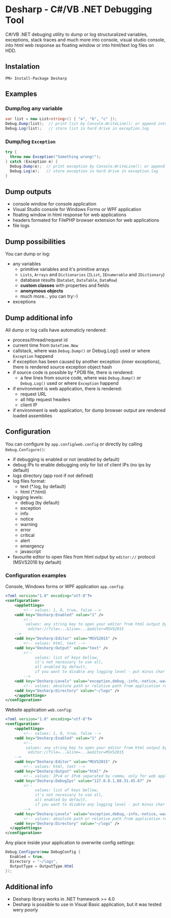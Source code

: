 # Desharp - C#/VB .NET Debugging Tool

C#/VB .NET debuging utility to dump or log structuralized variables, exceptions, stack traces and much more into console, visual studio console, into html web response as floating window or into html/text log files on HDD.

## Instalation
```nuget
PM> Install-Package Desharp
```

## Examples

### Dump/log any variable
```cs
var list = new List<string>() { "a", "b", "c" });
Debug.Dump(list);  // print list by Console.WriteLine(); or append into html response as floating window
Debug.Log(list);   // store list in hard drive in exception.log
```

### Dump/log `Exception`
```cs
try {
  throw new Exception("Something wrong!");
} catch (Exception e) {
  Debug.Dump(e);  // print exception by Console.WriteLine(); or append into html response as floating window
  Debug.Log(e);   // store exception in hard drive in exception.log
}
```

## Dump outputs

- console window for console application
- Visual Studio console for Windows Forms or WPF application
- floating window in html response for web applications
- headers formated for FilePHP browser extension for web applications
- file logs


## Dump possibilities

You can dump or log:
- any variables
  - primitive variables and it's primitive arrays
  - `Lists`, `Arrays` and `Dictionaries` (`IList`, `IEnumerable` and `IDictionary`)
  - database results (`DataSet`, `DataTable`, `DataRow`)
  - **custom classes** with properties and fields
  - **anonymous objects**
  - much more... you can try:-)
- exceptions


## Dump additional info

All dump or log calls have automaticly rendered:
- process/thread/request id
- current time from `DateTime.Now`
- callstack, where was `Debug.Dump()` or Debug.Log() used or where `Exception` happend
- if exception has been caused by another exception (inner exceptions), there is rendered source exception object hash
- if source code is possible by *.PDB file, there is rendered:
  - a few lines from source code, where was `Debug.Dump()` or `Debug.Log()` used or where `Exception` happend
- if environment is web application, there is rendered:
  - request URL
  - all http request headers
  - client IP
- if environment is web application, for dump browser output are rendered loaded assemblies


## Configuration

You can configure by `app.config`/`web.config` or directly by calling `Debug.Configure()`:
- if debugging is enabled or not (enabled by default)
- debug IPs to enable debugging only for list of client IPs (no ips by default)
- logs directory (app root if not defined)
- log files format:
  - text (*.log, by default)
  - html (*.html)
- logging levels:
  - debug (by default)
  - exception
  - info
  - notice
  - warning
  - error
  - critical
  - alert
  - emergency
  - javascript
- favourite editor to open files from html output by `editor://` protocol (MSVS2016 by default)

### Configuration examples

Console, Windows forms or WPF application `app.config`:
```xml
<?xml version="1.0" encoding="utf-8"?>
<configuration>
    <appSettings>
        <!-- values: 1, 0, true, false -->
	<add key="Desharp:Enabled" value="1" />
        <!--
	     values: any string key to open your editor from html output by: 
	     `editor://file=...&line=...&editor=MSVS2015
	-->
	<add key="Desharp:Editor" value="MSVS2015" />
        <!-- values: html, text -->
	<add key="Desharp:Output" value="text" />
        <!-- 
             values: list of keys bellow, 
             it's not necessary to use all, 
             all enabled by default, 
             if you want to disable any logging level - put minus char before level key
        -->
	<add key="Desharp:Levels" value="exception,debug,-info,-notice,-warning,error,critical,alert,emergency,javascript" />
        <!-- values: absolute path or relative path from application root starting with '~/' -->
	<add key="Desharp:Directory" value="~/logs" />
    </appSettings>
</configuration>
```

Website application `web.config`:
```xml
<?xml version="1.0" encoding="utf-8"?>
<configuration>
    <appSettings>
        <!-- values: 1, 0, true, false -->
	<add key="Desharp:Enabled" value="1" />
        <!--
	     values: any string key to open your editor from html output by: 
	     `editor://file=...&line=...&editor=MSVS2015
	-->
	<add key="Desharp:Editor" value="MSVS2015" />
        <!-- values: html, text -->
	<add key="Desharp:Output" value="html" />
        <!-- values: IPv4 or IPv6 separated by comma, only for web applications -->
	<add key="Desharp:DebugIps" value="127.0.0.1,88.31.45.67" />
        <!-- 
             values: list of keys bellow, 
             it's not necessary to use all, 
             all enabled by default, 
             if you want to disable any logging level - put minus char before level key
        -->
	<add key="Desharp:Levels" value="exception,debug,-info,-notice,-warning,error,critical,alert,emergency,javascript" />
        <!-- values: absolute path or relative path from application root starting with '~/' -->
	<add key="Desharp:Directory" value="~/logs" />
  </appSettings>
</configuration>
```

Any place inside your application to overwrite config settings:
```cs
Debug.Configure(new DebugConfig {
  Enabled = true,
  Directory = "~/logs",
  OutputType = OutputType.Html
});
```

## Additional info
- Desharp library works in .NET framework >= 4.0
- Desharp is possible to use in Visual Basic application, but it was tested wery poorly
